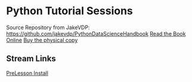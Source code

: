 # Python Tutorial Sessions

Source Repository from JakeVDP: https://github.com/jakevdp/PythonDataScienceHandbook
[Read the Book Online](https://jakevdp.github.io/PythonDataScienceHandbook/)
[Buy the physical copy](http://shop.oreilly.com/product/0636920034919.do)

## Stream Links
[PreLesson Install](https://youtu.be/sMAiG-IuzCg)
